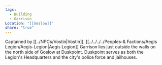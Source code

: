 ```yaml
---
tags:
  - Building
  - Garrison
Location: "[[Goslow]]"
share: "true"
---
```


Captained by [[../NPCs/Vostin|Vostin]], [[../../../../Peoples-& Factions/Aegis Legion/Aegis-Legion|Aegis Legion]] Garrison lies just outside the walls on the north side of Goslow at Duskpoint. Duskpoint serves as both the Legion's Headquarters and the city's police force and jailhouses.